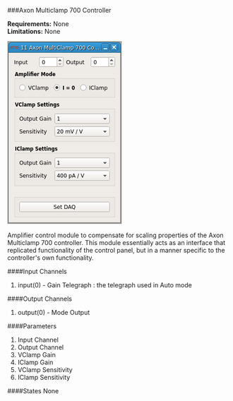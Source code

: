 ###Axon Multiclamp 700 Controller

**Requirements:** None  
**Limitations:** None  

![Module GUI](axon-multiclamp700.png)

<!--start-->
Amplifier control module to compensate for scaling properties of the Axon Multiclamp 700 controller. This module essentially acts as an interface that replicated functionality of the control panel, but in a manner specific to the controller's own functionality. 
<!--end-->

####Input Channels
1. input(0) - Gain Telegraph : the telegraph used in Auto mode

####Output Channels  
1. output(0) - Mode Output

####Parameters
1. Input Channel
2. Output Channel 
3. VClamp Gain
4. IClamp Gain
5. VClamp Sensitivity
6. IClamp Sensitivity

####States
None
